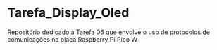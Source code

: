 # Tarefa_Display_Oled
Repositório dedicado a Tarefa 06 que envolve o uso de protocolos de comunicações na placa Raspberry Pi Pico W
